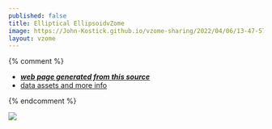 ```yaml
---
published: false
title: Elliptical EllipsoidvZome
image: https://John-Kostick.github.io/vzome-sharing/2022/04/06/13-47-57-Elliptical-EllipsoidvZome/Elliptical-EllipsoidvZome.png
layout: vzome
---
```


{% comment %}
 - [***web page generated from this source***][post]
 - [data assets and more info][github]

[post]: <https://John-Kostick.github.io/vzome-sharing/2022/04/06/Elliptical-EllipsoidvZome-13-47-57.html>
[github]: <https://github.com/John-Kostick/vzome-sharing/tree/main/2022/04/06/13-47-57-Elliptical-EllipsoidvZome/>
{% endcomment %}

<vzome-viewer style="width: 100%; height: 65vh;"
       src="https://John-Kostick.github.io/vzome-sharing/2022/04/06/13-47-57-Elliptical-EllipsoidvZome/Elliptical-EllipsoidvZome.vZome" >
  <img src="https://John-Kostick.github.io/vzome-sharing/2022/04/06/13-47-57-Elliptical-EllipsoidvZome/Elliptical-EllipsoidvZome.png" />
</vzome-viewer>
